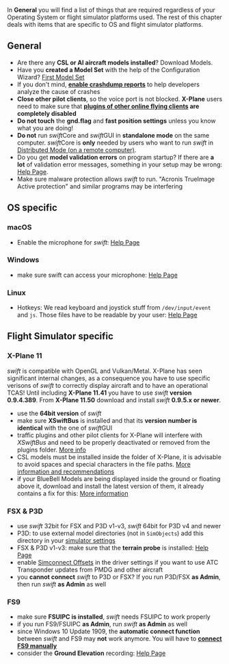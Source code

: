 <!--
    SPDX-FileCopyrightText: Copyright (C) swift Project Community / Contributors
    SPDX-License-Identifier: GFDL-1.3-only
-->

In **General** you will find a list of things that are required regardless of your Operating System or flight simulator platforms used.
The rest of this chapter deals with items that are specific to OS and flight simulator platforms.

##  General
* Are there any **CSL or AI aircraft models installed**? Download Models.
* Have you **created a Model Set** with the help of the Configuration Wizard? [First Model Set](./install/configure_xp.md)
* If you don't mind, **[enable crashdump reports](./../troubleshooting/crash_reports.md)** to help developers analyze the cause of crashes
* **Close other pilot clients**, so the voice port is not blocked. **X-Plane** users need to make sure that **[plugins of other online flying clients](./../troubleshooting/faq/xp_landing_gear/index.md) are completely disabled**
* **Do not touch** the **gnd.flag** and **fast position settings** unless you know what you are doing!
* **Do not** run *swift*Core and *swift*GUI in **standalone mode** on the same computer.
  *swift*Core is **only** needed by users who want to run *swift* in [Distributed Mode (on a remote computer)](./../documentation/distributed.md).
* Do you get **model validation errors** on program startup?
  If there are **a lot** of validation error messages, something in your setup may be wrong: [Help Page](./../documentation/flying/why_validation_errors.md).
* Make sure malware protection allows *swift* to run.
  "Acronis TrueImage Active protection" and similar programs may be interfering


## OS specific

### macOS
* Enable the microphone for *swift*: [Help Page](./../troubleshooting/no_sound_macos.md)


### Windows
* make sure swift can access your microphone: [Help Page](./../troubleshooting/no_microphone_windows.md)

### Linux
* Hotkeys: We read keyboard and joystick stuff from ``/dev/input/event`` and ``js``.
  Those files have to be readable by your user: [Help Page](./../troubleshooting/linux_hotkeys.md)

## Flight Simulator specific

### X-Plane 11
*swift* is compatible with OpenGL and Vulkan/Metal.
X-Plane has seen significant internal changes, as a consequence you have to use specific verisons of *swift* to correctly display aircraft and to have an operational TCAS!
Until including **X-Plane 11.41** you have to use *swift* **version 0.9.4.389**. From **X-Plane 11.50** download and install *swift* **0.9.5.x or newer**.

* use the **64bit version** of *swift*
* make sure **XSwiftBus** is installed and that its **version number is identical** with the one of *swift*GUI
* traffic plugins and other pilot clients for X-Plane will interfere with *XSwiftBus* and need to be properly deactivated or removed from the plugins folder.
  [More info](./../troubleshooting/faq/xp_landing_gear/index.md)
* CSL models must be installed inside the folder of X-Plane, it is advisable to avoid spaces and special characters in the file paths.
  [More information and recommendations](./models/xplane/index.md#recommended-installation-practices)
* if your BlueBell Models are being displayed inside the ground or floating above it, download and install the latest version of them, it already contains a fix for this: [More information](./models/xplane/index.md#recommended-installation-practices)

### FSX & P3D

* use *swift* 32bit for FSX and P3D v1-v3, *swift* 64bit for P3D v4 and newer
* P3D: to use external model directories (not in ``SimObjects``) add this directory in your [simulator settings](./install//fsx_p3d/index.md#select-your-simulators)
* FSX & P3D v1-v3: make sure that the **terrain probe** is installed: [Help Page](./install/fsx_p3d/install_terrain_probe.md)
* enable [Simconnect Offsets](./../documentation/flying/settings/simconnect_sb4_offsets.md) in the driver settings if you want to use ATC Transponder updates from PMDG and other aircraft
* you **cannot connect** *swift* to P3D or FSX?
  If you run P3D/FSX **as Admin**, then run *swift* **as Admin** as well

### FS9

* make sure **FSUIPC is installed**, *swift* needs FSUIPC to work properly
* if you run FS9/FSUIPC **as Admin**, run *swift* **as Admin** as well
* since Windows 10 Update 1909, the **automatic connect function** between *swift* and FS9 may **not** work anymore.
  You will have to **[connect FS9 manually](./../troubleshooting/connect_fs9_manually.md)**
* consider the **Ground Elevation** recording: [Help Page](./install/fs9/fs9_ground_elevation.md)
